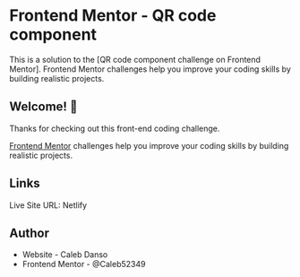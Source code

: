 # Frontend Mentor - QR code component

This is a solution to the [QR code component challenge on Frontend Mentor]. Frontend Mentor challenges help you improve your coding skills by building realistic projects.

## Welcome! 👋

Thanks for checking out this front-end coding challenge.

[Frontend Mentor](https://www.frontendmentor.io) challenges help you improve your coding skills by building realistic projects.

## Links
Live Site URL: Netlify

## Author
- Website - Caleb Danso
- Frontend Mentor - @Caleb52349


